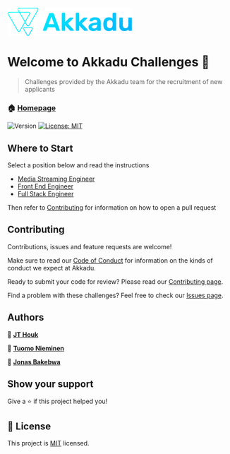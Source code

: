 ![Akkadu Logo](assets/akkadu-logo.png)

# Welcome to Akkadu Challenges 👋

> Challenges provided by the Akkadu team for the recruitment of new applicants

### 🏠 [Homepage](homepage)

![Version](https://img.shields.io/badge/version-0.1.0-blue.svg?cacheSeconds=2592000)
[![License: MIT](https://img.shields.io/badge/License-MIT-yellow.svg)](https://github.com/Akkadu/Akkadu_Challenges/blob/release/alpha/LICENSE)

## Where to Start

Select a position below and read the instructions

- [Media Streaming Engineer][media-streaming-engineer]
- [Front End Engineer][front-end-engineer]
- [Full Stack Engineer][full-stack-engineer]

Then refer to [Contributing](#contributing) for information on how to open a pull request

## Contributing

Contributions, issues and feature requests are welcome!

Make sure to read our [Code of Conduct][code-of-conduct] for information on the kinds of conduct we expect at Akkadu.

Ready to submit your code for review? Please read our [Contributing page][contributing].

Find a problem with these challenges? Feel free to check our [Issues page][issues].

## Authors

👤 [**JT Houk**][jt]

👤 [**Tuomo Nieminen**][tuomo]

👤 [**Jonas Bakebwa**][jonas]

## Show your support

Give a ⭐️ if this project helped you!

## 📝 License

This project is [MIT][mit] licensed.

[homepage]: https://akkadu.github.io/Akkadu_Challenges

[media-streaming-engineer]: https://akkadu.github.io/Akkadu_Challenges/media-streaming-engineer
[front-end-engineer]: https://akkadu.github.io/Akkadu_Challenges/front-end-engineer
[full-stack-engineer]: https://akkadu.github.io/Akkadu_Challenges/full-stack-engineer

[code-of-conduct]: https://github.com/Akkadu/Akkadu_Challenges/blob/master/CODE_OF_CONDUCT.md
[contributing]: https://github.com/Akkadu/Akkadu_Challenges/blob/master/.github/contributing.md
[issues]: https://github.com/Akkadu/Akkadu_Challenges/issues
[mit]: https://github.com/Akkadu/Akkadu_Challenges/blob/release/alpha/LICENSE

[jt]: https://github.com/Pterobyte
[tuomo]: https://github.com/TNieminen
[jonas]: https://github.com/codebender828
